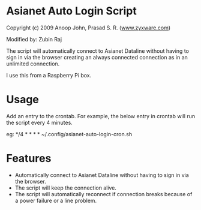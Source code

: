 Asianet Auto Login Script
=========================
Copyright (c) 2009 Anoop John, Prasad S. R. (www.zyxware.com)

Modified by: Zubin Raj

The script will automatically connect to Asianet Dataline without having to sign in via the browser creating an always connected connection as in an unlimited connection.

I use this from a Raspberry Pi box.

Usage
=====

Add an entry to the crontab. For example, the below entry in crontab will run the script every 4 minutes.

eg: */4 * * * * ~/.config/asianet-auto-login-cron.sh


Features
========
- Automatically connect to Asianet Dataline without having to sign in via the browser.
- The script will keep the connection alive.
- The script will automatically reconnect if connection breaks because of a power failure or a line problem.
